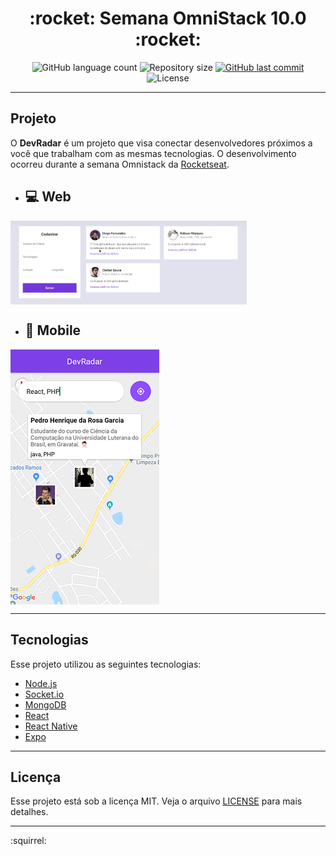 <h1 align="center">
  :rocket: Semana OmniStack 10.0 :rocket:
</h1>

<p align="center">
  <img alt="GitHub language count" src="https://img.shields.io/github/languages/count/Rocketseat/semana-omnistack-10">

  <img alt="Repository size" src="https://img.shields.io/github/repo-size/pedrohrg/semana-omnistack-10">
  
  <a href="https://github.com/pedrohrg/semana-omnistack-10/commits/master">
    <img alt="GitHub last commit" src="https://img.shields.io/github/last-commit/Rocketseat/semana-omnistack-10">
  </a>
  
  <img alt="License" src="https://img.shields.io/badge/license-MIT-brightgreen">
</p>

---
## Projeto
O **DevRadar** é um projeto que visa conectar desenvolvedores próximos a você que trabalham com as mesmas tecnologias.
O desenvolvimento ocorreu durante a semana Omnistack da [Rocketseat](https://rocketseat.com.br/).
<br>

- ## :computer: Web
<img align="center" src="github/web.png" width="75%"> 

- ## :iphone: Mobile
<img align="center" src="github/mobile.png"> 

---
## Tecnologias

Esse projeto utilizou as seguintes tecnologias:

- [Node.js](https://nodejs.org/en/)
- [Socket.io](https://socket.io/)
- [MongoDB](https://www.mongodb.com/)
- [React](https://reactjs.org)
- [React Native](https://facebook.github.io/react-native/)
- [Expo](https://expo.io/)

---
## Licença

Esse projeto está sob a licença MIT. Veja o arquivo [LICENSE](LICENSE) para mais detalhes.

---
:squirrel:

